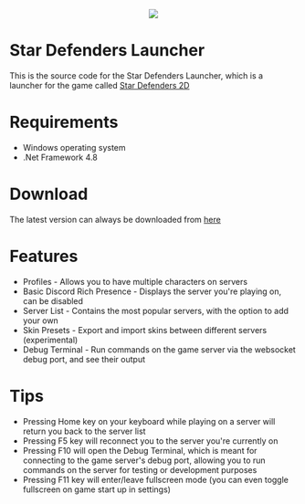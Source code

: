 <p align="center">
 <img src="https://user-images.githubusercontent.com/16761816/204131098-86a80907-b8de-4742-af1d-b4af35d24a86.png">
</p>

# Star Defenders Launcher
This is the source code for the Star Defenders Launcher, which is a launcher for the game called [Star Defenders 2D](https://github.com/Eric-Gurt/StarDefenders2D/)

# Requirements
+ Windows operating system
+ .Net Framework 4.8

# Download
The latest version can always be downloaded from [here](https://github.com/Dawid8plc/StarDefendersLauncher/releases/latest/download/Star.Defenders.Launcher.zip)

# Features
+ Profiles - Allows you to have multiple characters on servers
+ Basic Discord Rich Presence - Displays the server you're playing on, can be disabled
+ Server List - Contains the most popular servers, with the option to add your own
+ Skin Presets - Export and import skins between different servers (experimental)
+ Debug Terminal - Run commands on the game server via the websocket debug port, and see their output

# Tips
+ Pressing Home key on your keyboard while playing on a server will return you back to the server list
+ Pressing F5 key will reconnect you to the server you're currently on
+ Pressing F10 will open the Debug Terminal, which is meant for connecting to the game server's debug port, allowing you to run commands on the server for testing or development purposes
+ Pressing F11 key will enter/leave fullscreen mode (you can even toggle fullscreen on game start up in settings)

